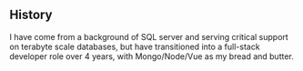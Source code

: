 ## History
I have come from a background of SQL server and serving critical support on terabyte scale databases, but have transitioned into a full-stack developer role over 4 years, with Mongo/Node/Vue as my bread and butter.
